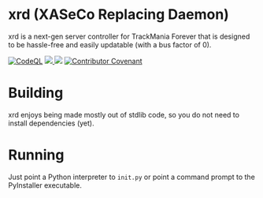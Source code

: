 # xrd (XASeCo Replacing Daemon)

xrd is a next-gen server controller for TrackMania Forever that is designed to be hassle-free and easily updatable (with a bus factor of 0).

[![CodeQL](https://github.com/AomegaL/xrd/actions/workflows/codeql-analysis.yml/badge.svg?branch=main)](https://github.com/AomegaL/xrd/actions/workflows/codeql-analysis.yml)
<a href="https://discord.gg/5DT5Vs2ZHS">
  <img src="https://discordapp.com/api/guilds/951272271266344960/widget.png?style=shield"/>
</a>
<img src="https://i.arxius.io/8c526630.png"/>
[![Contributor Covenant](https://img.shields.io/badge/Contributor%20Covenant-2.0-4baaaa.svg)](code_of_conduct.md) 

# Building

xrd enjoys being made mostly out of stdlib code, so you do not need to install dependencies (yet).

# Running

Just point a Python interpreter to `init.py` or point a command prompt to the PyInstaller executable.
